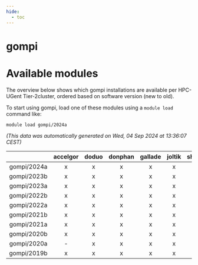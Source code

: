 ```yaml
---
hide:
  - toc
---
```


gompi
=====

# Available modules


The overview below shows which gompi installations are available per HPC-UGent Tier-2cluster, ordered based on software version (new to old).

To start using gompi, load one of these modules using a `module load` command like:

```shell
module load gompi/2024a
```

*(This data was automatically generated on Wed, 04 Sep 2024 at 13:36:07 CEST)*  

| |accelgor|doduo|donphan|gallade|joltik|shinx|skitty|
| :---: | :---: | :---: | :---: | :---: | :---: | :---: | :---: |
|gompi/2024a|x|x|x|x|x|x|x|
|gompi/2023b|x|x|x|x|x|x|x|
|gompi/2023a|x|x|x|x|x|x|x|
|gompi/2022b|x|x|x|x|x|-|x|
|gompi/2022a|x|x|x|x|x|x|x|
|gompi/2021b|x|x|x|x|x|-|x|
|gompi/2021a|x|x|x|x|x|-|x|
|gompi/2020b|x|x|x|x|x|-|x|
|gompi/2020a|-|x|x|x|x|-|x|
|gompi/2019b|x|x|x|x|x|-|x|
